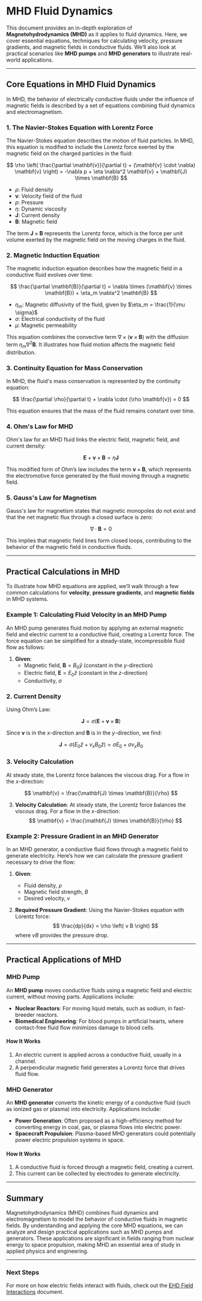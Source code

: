 # MHD Fluid Dynamics

This document provides an in-depth exploration of **Magnetohydrodynamics (MHD)** as it applies to fluid dynamics. Here, we cover essential equations, techniques for calculating velocity, pressure gradients, and magnetic fields in conductive fluids. We’ll also look at practical scenarios like **MHD pumps** and **MHD generators** to illustrate real-world applications.

---

## Core Equations in MHD Fluid Dynamics

In MHD, the behavior of electrically conductive fluids under the influence of magnetic fields is described by a set of equations combining fluid dynamics and electromagnetism.

### 1. **The Navier-Stokes Equation with Lorentz Force**

The Navier-Stokes equation describes the motion of fluid particles. In MHD, this equation is modified to include the Lorentz force exerted by the magnetic field on the charged particles in the fluid:

$$
\rho \left( \frac{\partial \mathbf{v}}{\partial t} + (\mathbf{v} \cdot \nabla) \mathbf{v} \right) = -\nabla p + \eta \nabla^2 \mathbf{v} + \mathbf{J} \times \mathbf{B}
$$

- $\rho$: Fluid density
- $\mathbf{v}$: Velocity field of the fluid
- $p$: Pressure
- $\eta$: Dynamic viscosity
- $\mathbf{J}$: Current density
- $\mathbf{B}$: Magnetic field

The term $\mathbf{J} \times \mathbf{B}$ represents the Lorentz force, which is the force per unit volume exerted by the magnetic field on the moving charges in the fluid.

### 2. **Magnetic Induction Equation**

The magnetic induction equation describes how the magnetic field in a conductive fluid evolves over time:

$$
\frac{\partial \mathbf{B}}{\partial t} = \nabla \times (\mathbf{v} \times \mathbf{B}) + \eta_m \nabla^2 \mathbf{B}
$$

- $\eta_m$: Magnetic diffusivity of the fluid, given by $\eta_m = \frac{1}{\mu \sigma}$
- $\sigma$: Electrical conductivity of the fluid
- $\mu$: Magnetic permeability

This equation combines the convective term $\nabla \times (\mathbf{v} \times \mathbf{B})$ with the diffusion term $\eta_m \nabla^2 \mathbf{B}$. It illustrates how fluid motion affects the magnetic field distribution.

### 3. **Continuity Equation for Mass Conservation**

In MHD, the fluid's mass conservation is represented by the continuity equation:

$$
\frac{\partial \rho}{\partial t} + \nabla \cdot (\rho \mathbf{v}) = 0
$$

This equation ensures that the mass of the fluid remains constant over time.

### 4. **Ohm's Law for MHD**

Ohm's law for an MHD fluid links the electric field, magnetic field, and current density:

$$
\mathbf{E} + \mathbf{v} \times \mathbf{B} = \eta \mathbf{J}
$$

This modified form of Ohm’s law includes the term $\mathbf{v} \times \mathbf{B}$, which represents the electromotive force generated by the fluid moving through a magnetic field.

### 5. **Gauss's Law for Magnetism**

Gauss's law for magnetism states that magnetic monopoles do not exist and that the net magnetic flux through a closed surface is zero:

$$
\nabla \cdot \mathbf{B} = 0
$$

This implies that magnetic field lines form closed loops, contributing to the behavior of the magnetic field in conductive fluids.

---

## Practical Calculations in MHD

To illustrate how MHD equations are applied, we’ll walk through a few common calculations for **velocity**, **pressure gradients**, and **magnetic fields** in MHD systems.

### Example 1: Calculating Fluid Velocity in an MHD Pump

An MHD pump generates fluid motion by applying an external magnetic field and electric current to a conductive fluid, creating a Lorentz force. The force equation can be simplified for a steady-state, incompressible fluid flow as follows:

1. **Given**:
   - Magnetic field, $\mathbf{B} = B_0 \hat{y}$ (constant in the $y$-direction)
   - Electric field, $\mathbf{E} = E_0 \hat{z}$ (constant in the $z$-direction)
   - Conductivity, $\sigma$

### 2. **Current Density**

Using Ohm’s Law:

$$
\mathbf{J} = \sigma (\mathbf{E} + \mathbf{v} \times \mathbf{B})
$$

Since $\mathbf{v}$ is in the $x$-direction and $\mathbf{B}$ is in the $y$-direction, we find:

$$
\mathbf{J} = \sigma (E_0 \hat{z} + v_x B_0 \hat{z}) = \sigma E_0 + \sigma v_x B_0
$$

### 3. **Velocity Calculation**

At steady state, the Lorentz force balances the viscous drag. For a flow in the $x$-direction:

$$
\mathbf{v} = \frac{\mathbf{J} \times \mathbf{B}}{\rho}
$$

3. **Velocity Calculation**:
   At steady state, the Lorentz force balances the viscous drag. For a flow in the $x$-direction:
   $$
   \mathbf{v} = \frac{\mathbf{J} \times \mathbf{B}}{\rho}
   $$

### Example 2: Pressure Gradient in an MHD Generator

In an MHD generator, a conductive fluid flows through a magnetic field to generate electricity. Here’s how we can calculate the pressure gradient necessary to drive the flow:

1. **Given**:
   - Fluid density, $\rho$
   - Magnetic field strength, $B$
   - Desired velocity, $v$

2. **Required Pressure Gradient**:
   Using the Navier-Stokes equation with Lorentz force:
   $$
   \frac{dp}{dx} = \rho \left( v B \right)
   $$
   where $v B$ provides the pressure drop.

---

## Practical Applications of MHD

### MHD Pump

An **MHD pump** moves conductive fluids using a magnetic field and electric current, without moving parts. Applications include:

- **Nuclear Reactors**: For moving liquid metals, such as sodium, in fast-breeder reactors.
- **Biomedical Engineering**: For blood pumps in artificial hearts, where contact-free fluid flow minimizes damage to blood cells.

#### How It Works
1. An electric current is applied across a conductive fluid, usually in a channel.
2. A perpendicular magnetic field generates a Lorentz force that drives fluid flow.

### MHD Generator

An **MHD generator** converts the kinetic energy of a conductive fluid (such as ionized gas or plasma) into electricity. Applications include:

- **Power Generation**: Often proposed as a high-efficiency method for converting energy in coal, gas, or plasma flows into electric power.
- **Spacecraft Propulsion**: Plasma-based MHD generators could potentially power electric propulsion systems in space.

#### How It Works
1. A conductive fluid is forced through a magnetic field, creating a current.
2. This current can be collected by electrodes to generate electricity.

---

## Summary

Magnetohydrodynamics (MHD) combines fluid dynamics and electromagnetism to model the behavior of conductive fluids in magnetic fields. By understanding and applying the core MHD equations, we can analyze and design practical applications such as MHD pumps and generators. These applications are significant in fields ranging from nuclear energy to space propulsion, making MHD an essential area of study in applied physics and engineering.

---

### Next Steps

For more on how electric fields interact with fluids, check out the [EHD Field Interactions](04_EHD_Field_Interactions.md) document.

